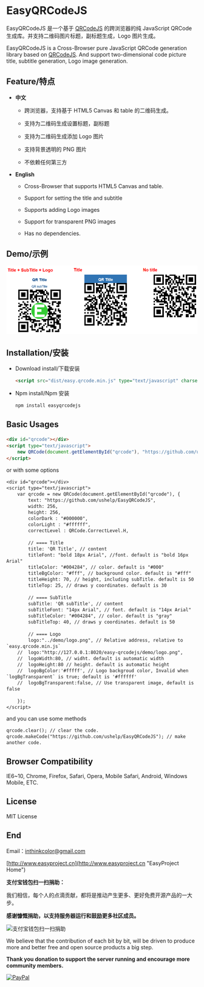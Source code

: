 # EasyQRCodeJS

EasyQRCodeJS 是一个基于 [QRCodeJS](https://github.com/davidshimjs/qrcodejs "QRCodeJS") 的跨浏览器的纯 JavaScript QRCode 生成库。并支持二维码图片标题，副标题生成，Logo 图片生成。


EasyQRCodeJS is a Cross-Browser pure JavaScript QRCode generation library based on [QRCodeJS](https://github.com/davidshimjs/qrcodejs "QRCodeJS"). And support two-dimensional code picture title, subtitle generation, Logo image generation.


## Feature/特点

- **中文**

	- 跨浏览器，支持基于 HTML5 Canvas 和 table 的二维码生成。
	
	- 支持为二维码生成设置标题，副标题
	
	- 支持为二维码生成添加 Logo 图片
	
	- 支持背景透明的 PNG 图片
	
	- 不依赖任何第三方


- **English**

	- Cross-Browser that supports HTML5 Canvas and table.
	
	- Support for setting the title and subtitle 
	
	- Supports adding Logo images 
	
	- Support for transparent PNG images
	
	- Has no dependencies.

## Demo/示例

![Demo](doc/images/demo.png)

## Installation/安装

- Download install/下载安装

	```HTML
	<script src="dist/easy.qrcode.min.js" type="text/javascript" charset="utf-8"></script>
	
	```

- Npm install/Npm 安装

	```BASH
	npm install easyqrcodejs
	```


## Basic Usages
```HTML
<div id="qrcode"></div>
<script type="text/javascript">
	new QRCode(document.getElementById("qrcode"), "https://github.com/ushelp/EasyQRCodeJS");
</script>
```

or with some options

```JS
<div id="qrcode"></div>
<script type="text/javascript">
	var qrcode = new QRCode(document.getElementById("qrcode"), {
		text: "https://github.com/ushelp/EasyQRCodeJS",
		width: 256,
		height: 256,
		colorDark : "#000000",
		colorLight : "#ffffff",
		correctLevel : QRCode.CorrectLevel.H,
		
		// ==== Title
		title: 'QR Title', // content 
		titleFont: "bold 18px Arial", //font. default is "bold 16px Arial"
		titleColor: "#004284", // color. default is "#000"
		titleBgColor: "#fff", // background color. default is "#fff"
		titleHeight: 70, // height, including subTitle. default is 50
		titleTop: 25, // draws y coordinates. default is 30
		
		// ==== SubTitle
		subTitle: 'QR subTitle', // content
		subTitleFont: "14px Arial", // font. default is "14px Arial"
		subTitleColor: "#004284", // color. default is "gray"
		subTitleTop: 40, // draws y coordinates. default is 50
		
		// ==== Logo
		logo:"../demo/logo.png", // Relative address, relative to `easy.qrcode.min.js`
	//	logo:"http://127.0.0.1:8020/easy-qrcodejs/demo/logo.png", 
	//	logoWidth:80, // widht. default is automatic width
	//	logoHeight:80 // height. default is automatic height
	//	logoBgColor:'#fffff', // Logo backgroud color, Invalid when `logBgTransparent` is true; default is '#ffffff'
    //  logoBgTransparent:false, // Use transparent image, default is false
					
	});
</script>
```

and you can use some methods

```JS
qrcode.clear(); // clear the code.
qrcode.makeCode("https://github.com/ushelp/EasyQRCodeJS"); // make another code.
```

## Browser Compatibility
IE6~10, Chrome, Firefox, Safari, Opera, Mobile Safari, Android, Windows Mobile, ETC.

## License
MIT License

## End

Email：<inthinkcolor@gmail.com>

[http://www.easyproject.cn](http://www.easyproject.cn "EasyProject Home")


**支付宝钱包扫一扫捐助：**

我们相信，每个人的点滴贡献，都将是推动产生更多、更好免费开源产品的一大步。

**感谢慷慨捐助，以支持服务器运行和鼓励更多社区成员。**

<img alt="支付宝钱包扫一扫捐助" src="http://www.easyproject.cn/images/s.png"  title="支付宝钱包扫一扫捐助"  height="256" width="256"></img>



We believe that the contribution of each bit by bit, will be driven to produce more and better free and open source products a big step.

**Thank you donation to support the server running and encourage more community members.**

[![PayPal](http://www.easyproject.cn/images/paypaldonation5.jpg)](https://www.paypal.me/easyproject/10 "Make payments with PayPal - it's fast, free and secure!")

